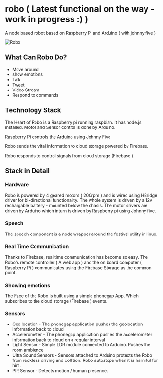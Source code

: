robo ( Latest functional on the way - work in progress :) )
====

A node based robot based on Raspberry PI and Arduino ( with johnny five )


![Robo](https://raw.github.com/sreekarun/robo/screenshots/images/robo.png "Robo")


## What Can Robo Do? ##

* Move around
* show emotions 
* Talk 
* Tweet 
* Video Stream
* Respond to commands

## Technology Stack ##

The Heart of Robo is a Raspberry pi running raspbian. It has node.js installed. Motor and Sensor control is done by Arduino.

Raspberry Pi controls the Arduino using Johnny Five 

Robo sends the vital information to cloud storage powered by Firebase.

Robo responds to control signals from cloud storage (Firebase )



## Stack in Detail ##

### Hardware ###

Robo is powered by 4 geared motors ( 200rpm ) and is wired using HBridge driver for bi-directional functionality.
The whole system is driven by a 12v rechargable battery - mounted below the chasis.
The motor drivers are driven by Arduino which inturn is driven by Raspberry pi using Johnny five.

### Speech ###

The speech component is a node wrapper around the festival utility in linux. 

### Real Time Communication ###

Thanks to Firebase, real time communication has become so easy. The Robo's remote controller ( A web app ) and the on board computer ( Raspberry Pi ) communicates using the Firebase Storage as the common point.

### Showing emotions ###

The Face of the Robo is built using a simple phonegap App. Which subscribes to the cloud storage (Firebase ) events.

### Sensors ###

* Geo location - The phonegap application pushes the geolocation information back to cloud
* Accelerometer - The phonegap application pushes the accelerometer information back to cloud on a regular interval
* Light Sensor - Simple LDR module connected to Arduino. Pushes the room ambience
* Ultra Sound Sensors - Sensors attached to Arduino protects the Robo from reckless driving and collition. Robo autostops when it is harmful for him.
* PIR Sensor - Detects motion / human presence.


